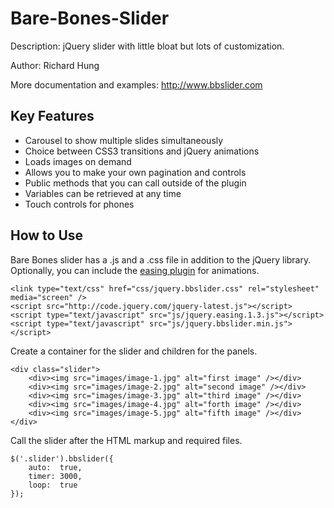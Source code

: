 Bare-Bones-Slider
=================

Description: jQuery slider with little bloat but lots of customization.

Author: Richard Hung

More documentation and examples: http://www.bbslider.com

Key Features
--------------------

* Carousel to show multiple slides simultaneously
* Choice between CSS3 transitions and jQuery animations
* Loads images on demand
* Allows you to make your own pagination and controls
* Public methods that you can call outside of the plugin
* Variables can be retrieved at any time
* Touch controls for phones

How to Use
--------------------

Bare Bones slider has a .js and a .css file in addition to the jQuery library. Optionally, you can include the <a href="http://gsgd.co.uk/sandbox/jquery/easing/" target="_blank">easing plugin</a> for animations.

```
<link type="text/css" href="css/jquery.bbslider.css" rel="stylesheet" media="screen" />
<script src="http://code.jquery.com/jquery-latest.js"></script>
<script type="text/javascript" src="js/jquery.easing.1.3.js"></script>
<script type="text/javascript" src="js/jquery.bbslider.min.js"></script>
```

Create a container for the slider and children for the panels.

```
<div class="slider">
    <div><img src="images/image-1.jpg" alt="first image" /></div>
    <div><img src="images/image-2.jpg" alt="second image" /></div>
    <div><img src="images/image-3.jpg" alt="third image" /></div>
    <div><img src="images/image-4.jpg" alt="forth image" /></div>
    <div><img src="images/image-5.jpg" alt="fifth image" /></div>
</div>
```

Call the slider after the HTML markup and required files.

```
$('.slider').bbslider({
    auto:  true,
    timer: 3000,
    loop:  true
});
```
